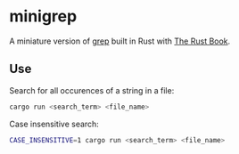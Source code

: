 # minigrep

A miniature version of [grep](https://en.wikipedia.org/wiki/Grep) built in Rust with [The Rust Book](https://doc.rust-lang.org/book/ch12-00-an-io-project.html).

## Use

Search for all occurences of a string in a file:

```bash
cargo run <search_term> <file_name>
```

Case insensitive search:

```bash
CASE_INSENSITIVE=1 cargo run <search_term> <file_name>
```

